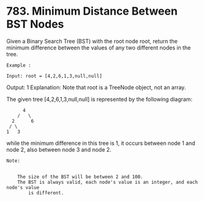 # 783. Minimum Distance Between BST Nodes

Given a Binary Search Tree (BST) with the root node root, return the
        minimum difference between the values of any two different nodes in the tree.

    Example :

    Input: root = [4,2,6,1,3,null,null]
Output: 1
Explanation:
Note that root is a TreeNode object, not an array.

The given tree [4,2,6,1,3,null,null] is represented by the following diagram:

          4
        /   \
      2      6
     / \
    1   3

while the minimum difference in this tree is 1, it occurs between node 1 and node 2, also between node 3 and node 2.

    Note:

    
        The size of the BST will be between 2 and 100.
        The BST is always valid, each node's value is an integer, and each node's value
            is different.
